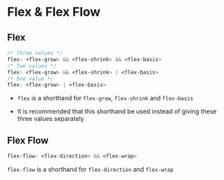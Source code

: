 # Flex & Flex Flow

## Flex

```CSS
/* Three values */
flex: <flex-grow> && <flex-shrink> && <flex-basis> 
/* Two values */
flex: <flex-grow> && <flex-shrink> | <flex-basis>
/* One value */
flex: <flex-grow> | <flex-basis>
```

- `flex` is a shorthand for `flex-grow`, `flex-shrink` and `flex-basis`

- It is recommended that this shorthand be used instead of giving these three values
separately

## Flex Flow

```CSS
flex-flow: <flex-direction> && <flex-wrap>
```

`flex-flow` is a shorthand for `flex-direction` and `flex-wrap`
